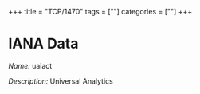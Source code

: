 +++
title = "TCP/1470"
tags = [""]
categories = [""]
+++

# IANA Data

_Name:_ uaiact

_Description:_ Universal Analytics

